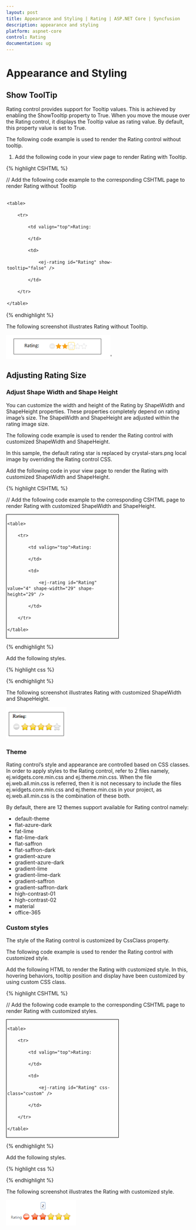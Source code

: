 ```yaml
---
layout: post
title: Appearance and Styling | Rating | ASP.NET Core | Syncfusion
description: appearance and styling
platform: aspnet-core
control: Rating
documentation: ug
---
```


# Appearance and Styling

## Show ToolTip

Rating control provides support for Tooltip values. This is achieved by enabling the ShowTooltip property to True. When you move the mouse over the Rating control, it displays the Tooltip value as rating value. By default, this property value is set to True.

The following code example is used to render the Rating control without tooltip.

1. Add the following code in your view page to render Rating with Tooltip.



{% highlight CSHTML %}

// Add the following code example to the corresponding CSHTML page to render Rating without Tooltip

<div id="container" style="width: 300px; padding: 2px">

    <table>

        <tr>

            <td valign="top">Rating:

            </td>

            <td>
 
                <ej-rating id="Rating" show-tooltip="false" />

            </td>

        </tr>           

    </table>

</div>
{% endhighlight %}




The following screenshot illustrates Rating without Tooltip.



![](Appearance-and-Styling_images/Appearance-and-Styling_img1.png)' 



## Adjusting Rating Size

### Adjust Shape Width and Shape Height

You can customize the width and height of the Rating by ShapeWidth and ShapeHeight properties. These properties completely depend on rating image’s size. The ShapeWidth and ShapeHeight are adjusted within the rating image size.

The following code example is used to render the Rating control with customized ShapeWidth and ShapeHeight.

In this sample, the default rating star is replaced by crystal-stars.png local image by overriding the Rating control CSS.

Add the following code in your view page to render the Rating with customized ShapeWidth and ShapeHeight.



{% highlight CSHTML %}

// Add the following code example to the corresponding CSHTML page to render Rating with customized ShapeWidth and ShapeHeight.

<div id="container" style="border: 1px solid black; width: 300px; padding: 2px">

    <table>

        <tr>

            <td valign="top">Rating:

            </td>

            <td>
 
                <ej-rating id="Rating" value="4" shape-width="29" shape-height="29" />

            </td>

        </tr>

    </table>

</div>


{% endhighlight %}


Add the following styles.


{% highlight css %}

<style type="text/css">

	.e-rating

	{

		margin-top: -7px;

	}

	.e-rating.e-horizontal .e-shape-list, .e-rating.e-vertical .e-shape-list,

	.e-rating.e-horizontal .e-shape, .e-rating.e-vertical .e-shape, .e-rating.e-horizontal .e-ul,.e-rating.e-vertical .e-ul,.e-rating.e-horizontal .e-reset, .e-rating.e-vertical .e-reset 

	{

	height:28px;width:28px;

	background:url(images/crystal-stars.png) no-repeat;

	}

	.e-rating.e-horizontal .e-reset, .e-rating.e-vertical .e-reset 
	{

	background-position: 0 42px;

	margin-left: 2px;

	}

	.e-rating.e-horizontal .e-shape-list

	{

		background-position: 0 -56px;

	}

	.e-rating .e-shape.inactive
	 {

	background-position: 0 -56px;

	}

	.e-rating .e-shape.active 
	{

		background-position: 0 -112px;

	}

	.e-rating .e-shape.selected 
	{

		background-position: 0 -84px;

	}

</style>


{% endhighlight %}

The following screenshot illustrates Rating with customized ShapeWidth and ShapeHeight.


![](Appearance-and-Styling_images/Appearance-and-Styling_img2.png)


### Theme

Rating control’s style and appearance are controlled based on CSS classes. In order to apply styles to the Rating control, refer to 2 files namely, ej.widgets.core.min.css and ej.theme.min.css. When the file ej.web.all.min.css is referred, then it is not necessary to include the files ej.widgets.core.min.css and ej.theme.min.css in your project, as ej.web.all.min.css is the combination of these both. 

By default, there are 12 themes support available for Rating control namely:

* default-theme
* flat-azure-dark
* fat-lime
* flat-lime-dark
* flat-saffron
* flat-saffron-dark
* gradient-azure
* gradient-azure-dark
* gradient-lime
* gradient-lime-dark
* gradient-saffron
* gradient-saffron-dark
* high-contrast-01
* high-contrast-02
* material
* office-365

### Custom styles

The style of the Rating control is customized by CssClass property. 

The following code example is used to render the Rating control with customized style.

Add the following HTML to render the Rating with customized style. In this, hovering behaviors, tooltip position and display have been customized by using custom CSS class.


{% highlight CSHTML %}

// Add the following code example to the corresponding CSHTML page to render Rating with customized styles.

<div id="container" style="border: 1px solid black; width: 300px; padding: 2px">

    <table>

        <tr>

            <td valign="top">Rating:

            </td>

            <td>
 
                <ej-rating id="Rating" css-class="custom" />

            </td>

        </tr>             

    </table>

</div>


{% endhighlight %}


Add the following styles.


{% highlight css %}

<style type="text/css">

    .customCss 
	{

        margin-top: -7px;

    }



	.customCss.e-horizontal .e-shape-list, .e-rating.e-vertical .e-shape-list,

	.customCss.e-horizontal .e-shape, .e-rating.e-vertical .e-shape, .e-rating.e-horizontal .e-ul, .customCss.e-vertical .e-ul, .e-rating.e-horizontal .e-reset, .e-rating.e-vertical .e-reset 
	{

		height: 28px;

		width: 28px;

		background: url(../../Content/ej/default-theme/images/crystal-stars.png) no-repeat repeat;

	}



	.customCss.e-horizontal .e-reset, .customCss.e-vertical .e-reset 
	{

		background-position: -2px 113px;

		margin-left: 2px;

	}



	.customCss.e-horizontal .e-shape-list 
	{

		background-position: 0 -56px;

	}



	.customCss.e-horizontal .e-reset:hover 
	{

		background-position: 0 42px;

	}



	.customCss .e-shape.inactive 
	{

		background-position: 0 -84px;

	}



	.customCss .e-shape.active 
	{

		background-position: 0 -112px;

	}



	.customCss .e-shape.selected 
	{

		background-position: 0 -84px;

	}



    .customCss.e-tooltip 
	{

        background-color: white;

        border: 2px solid #b0c4de;

        color: black;

    }

</style>

{% endhighlight %}



The following screenshot illustrates the Rating with customized style.



![](Appearance-and-Styling_images/Appearance-and-Styling_img3.png)
